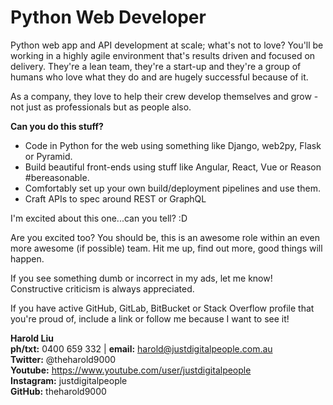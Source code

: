 # Python Web Developer

Python web app and API development at scale; what's not to love? You'll be working in a highly agile environment that's results driven and focused on delivery. They're a lean team, they're a start-up and they're a group of humans who love what they do and are hugely successful because of it.

As a company, they love to help their crew develop themselves and grow - not just as professionals but as people also.

**Can you do this stuff?**

* Code in Python for the web using something like Django, web2py, Flask or Pyramid.
* Build beautiful front-ends using stuff like Angular, React, Vue or Reason #bereasonable.
* Comfortably set up your own build/deployment pipelines and use them.
* Craft APIs to spec around REST or GraphQL

I'm excited about this one...can you tell? :D

Are you excited too? You should be, this is an awesome role within an even more awesome (if possible) team. Hit me up, find out more, good things will happen.

If you see something dumb or incorrect in my ads, let me know! Constructive criticism is always appreciated.

If you have active GitHub, GitLab, BitBucket or Stack Overflow profile that you're proud of, include a link or follow me because I want to see it!

**Harold Liu**</br>
**ph/txt:** 0400 659 332 | **email:** harold@justdigitalpeople.com.au</br>
**Twitter:** @theharold9000</br>
**Youtube:** https://www.youtube.com/user/justdigitalpeople</br>
**Instagram:** justdigitalpeople</br>
**GitHub:** theharold9000</br>